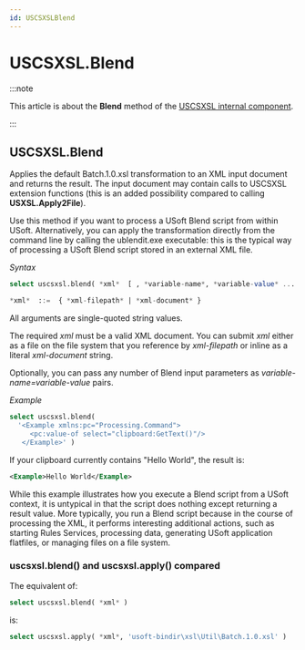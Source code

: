 ```yaml
---
id: USCSXSLBlend
---
```


# USCSXSL.Blend




:::note

This article is about the **Blend** method of the [USCSXSL internal component](/docs/Extensions/USCSXSL_internal_component).

:::

## **USCSXSL.Blend**

Applies the default Batch.1.0.xsl transformation to an XML input document and returns the result.
The input document may contain calls to USCSXSL extension functions (this is an added possibility compared to calling **USXSL.Apply2File**).

Use this method if you want to process a USoft Blend script from within USoft. Alternatively, you can apply the transformation directly from the command line by calling the ublendit.exe executable: this is the typical way of processing a USoft Blend script stored in an external XML file.

*Syntax*

```sql
select uscsxsl.blend( *xml*  [ , *variable-name*, *variable-value* ... ] )

*xml*  ::=  { *xml-filepath* | *xml-document* }
```

All arguments are single-quoted string values.

The required *xml* must be a valid XML document. You can submit *xml* either as a file on the file system that you reference by *xml-filepath* or inline as a literal *xml-document* string.

Optionally, you can pass any number of Blend input parameters as *variable-name=variable-value* pairs.

*Example*

```sql
select uscsxsl.blend(
  '<Example xmlns:pc="Processing.Command">
     <pc:value-of select="clipboard:GetText()"/>
   </Example>' )
```

If your clipboard currently contains "Hello World", the result is:

```xml
<Example>Hello World</Example>
```

While this example illustrates how you execute a Blend script from a USoft context, it is untypical in that the script does nothing except returning a result value. More typically, you run a Blend script because in the course of processing the XML, it performs interesting additional actions, such as starting Rules Services, processing data, generating USoft application flatfiles, or managing files on a file system.

### uscsxsl.blend() and uscsxsl.apply() compared

The equivalent of:

```sql
select uscsxsl.blend( *xml* )
```

is:

```sql
select uscsxsl.apply( *xml*, 'usoft-bindir\xsl\Util\Batch.1.0.xsl' )
```